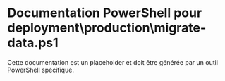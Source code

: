 # Documentation PowerShell pour deployment\production\migrate-data.ps1

Cette documentation est un placeholder et doit être générée par un outil PowerShell spécifique.
